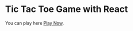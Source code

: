 # Tic Tac Toe Game with React

You can play here [Play Now](https://github.com/facebook/create-react-app).

